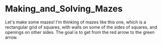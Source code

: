 # Making_and_Solving_Mazes
Let's make some mazes! I'm thinking of mazes like this one, which is a rectangular grid of squares, with walls on some of the sides of squares, and openings on other sides. The goal is to get from the red arrow to the green arrow.

